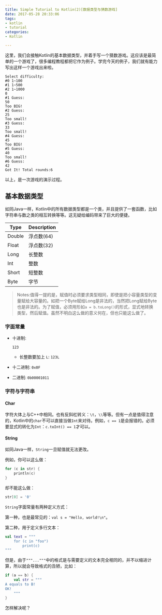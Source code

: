 ```yaml
---
title: Simple Tutorial to Kotlin(2)[数据类型与猜数游戏]
date: 2017-05-28 20:33:06
tags:
- kotlin
- tutorial
categories:
- Kotlin

---
```


这里，我们会接触Kotlin的基本数据类型，并着手写一个猜数游戏。这应该是最简单的一个游戏了，很多编程教程都把它作为例子。学完今天的例子，我们就有能力写出这样一个游戏出来啦。

```
Select difficulty:
#0 1~100
#1 1~500
#2 1~1000
0
#1 Guess:
50
Too BIG!
#2 Guess:
25
Too small!
#3 Guess:
33
Too small!
#4 Guess:
45
Too BIG!
#5 Guess:
40
Too small!
#6 Guess:
42
Got It! Total rounds:6
```

以上，是一次游戏的演示过程。

## 基本数据类型

如同Java一样，Kotlin中的所有数据类型都是一个类，并且提供了一套函数，比如字符串与数之类的相互转换等等。这无疑给编码带来了巨大的便捷。

| Type   | Description |
| ------ | ----------- |
| Double | 浮点数(64)     |
| Float  | 浮点数(32)     |
| Long   | 长整数         |
| Int    | 整数          |
| Short  | 短整数         |
| Byte   | 字节          |

>   Notes:值得一提的是，赋值时必须要求类型相同，即使是把小容量类型的变量赋给大容量的。如把一个Byte赋给Long是非法的，当然把Long赋给Byte也是非法的。为了赋值，必须用形如`a = b.toLong()`的形式，显式地转换类型，然后赋值。虽然不明白这么做的意义何在，但也只能这么做了。

### 字面常量

-   十进制:

     `123`

    -   长整数要加上 `L`: `123L`

-   十二进制: `0x0F`

-   二进制: `0b00001011`

### 字符与字符串

#### Char

字符大体上与C++中相同。也有反斜杠转义：`\t`，`\\`等等。但有一点是值得注意的，Kotlin中的`char`不可以直接当做`Int`来对待。例如，`c == 1`是会报错的。必须要显式的转化为`Int`：`c.toInt() == 1`才可以。

#### String

如同Java一样，`String`一旦赋值就无法更改。

例如，你可以这么做：

```kotlin
for (c in str) {
    println(c)
}
```

却不能这么做：

```kotlin
str[0] = '0'
```

`String`字面常量有两种定义方式：

第一种，也是最常见的：`val s = "Hello, world!\n"`。

第二种，用于定义多行文本：

```kotlin
val text = """
    for (c in "foo")
        print(c)
"""
```

但是，由于`"""..."""`中的格式是与需要定义的文本完全相同的，并不以缩进计算，所以就会导致格式的丑陋，比如：

```kotlin
if (a == b) {
    val str = """
A equals to B!
OK!
    """
}
```

怎样解决呢？